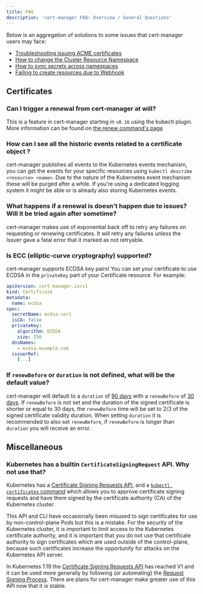 ```yaml
---
title: FAQ
description: 'cert-manager FAQ: Overview / General Questions'
---
```


Below is an aggregation of solutions to some issues that cert-manager users may
face:


- [Troubleshooting issuing ACME certificates](./acme.md)
- [How to change the Cluster Resource Namespace](./cluster-resource.md)
- [How to sync secrets across namespaces](./kubed.md)
- [Failing to create resources due to Webhook](./webhook.md)

## Certificates

### Can I trigger a renewal from cert-manager at will?

This is a feature in cert-manager starting in `v0.16` using the kubectl plugin. More information can be found on [the renew command's page](../usage/kubectl-plugin.md#renew)

### How can I see all the historic events related to a certificate object ?

cert-manager publishes all events to the Kubernetes events mechanism, you can get the events for your specific resources using `kubectl describe <resource> <name>`.
Due to the nature of the Kubernetes event mechanism these will be purged after a while. If you're using a dedicated logging system it might be able or is already also storing Kubernetes events.

### What happens if a renewal is doesn't happen due to issues? Will it be tried again after sometime?

cert-manager makes use of exponential back off to retry any failures on requesting or renewing certificates. It will retry any failures unless the Issuer gave a fatal error that it marked as not retryable.

### Is ECC (elliptic-curve cryptography) supported?

cert-manager supports ECDSA key pairs! You can set your certificate to use ECDSA  in the `privateKey` part of your Certificate resource.
For example:
```yaml
apiVersion: cert-manager.io/v1
kind: Certificate
metadata:
  name: ecdsa
spec:
  secretName: ecdsa-cert
  isCA: false
  privateKey:
    algorithm: ECDSA
    size: 256
  dnsNames:
    - ecdsa.example.com
  issuerRef:
    [...]
```

### If `renewBefore` or `duration` is not defined, what will be the default value?
cert-manager will default to a `duration` of [90 days](https://github.com/cert-manager/cert-manager/blob/v1.2.0/pkg/apis/certmanager/v1/const.go#L26) with a `renewBefore` of [30 days](https://github.com/cert-manager/cert-manager/blob/v1.2.0/pkg/apis/certmanager/v1/const.go#L32).
If `renewBefore` is not set and the duration of the signed certificate is shorter or equal to 30 days, the `renewBefore` time will be set to 2/3 of the signed certificate validity duration.
When setting `duration` it is recommended to also set `renewBefore`, if `renewBefore` is longer than `duration` you will receive an error.

## Miscellaneous

### Kubernetes has a builtin `CertificateSigningRequest` API. Why not use that?

Kubernetes has a [Certificate Signing Requests API],
and a [`kubectl certificates` command] which allows you to approve certificate signing requests
and have them signed by the certificate authority (CA) of the Kubernetes cluster.

This API and CLI have occasionally been misused to sign certificates for use by non-control-plane Pods but this is a mistake.
For the security of the Kubernetes cluster, it is important to limit access to the Kubernetes certificate authority,
and it is important that you do not use that certificate authority to sign certificates which are used outside of the control-plane,
because such certificates increase the opportunity for attacks on the Kubernetes API server.

In Kubernetes 1.19 the [Certificate Signing Requests API] has reached V1
and it can be used more generally by following (or automating) the [Request Signing Process].
There are plans for cert-manager make greater use of this API now that it is stable.

[Certificate Signing Requests API]: https://kubernetes.io/docs/reference/generated/kubernetes-api/v1.19/#certificatesigningrequest-v1-certificates-k8s-io
[`kubectl certificates` command]: https://kubernetes.io/docs/reference/generated/kubectl/kubectl-commands#certificate
[Request signing process]: https://kubernetes.io/docs/reference/access-authn-authz/certificate-signing-requests/#request-signing-process